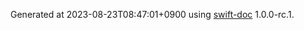 Generated at 2023-08-23T08:47:01+0900 using [swift-doc](https://github.com/SwiftDocOrg/swift-doc) 1.0.0-rc.1.
